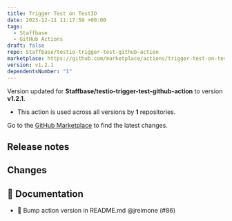 ```yaml
---
title: Trigger Test on TestIO
date: 2023-12-11 11:17:59 +00:00
tags:
  - Staffbase
  - GitHub Actions
draft: false
repo: Staffbase/testio-trigger-test-github-action
marketplace: https://github.com/marketplace/actions/trigger-test-on-testio
version: v1.2.1
dependentsNumber: "1"
---
```



Version updated for **Staffbase/testio-trigger-test-github-action** to version **v1.2.1**.
- This action is used across all versions by **1** repositories.

Go to the [GitHub Marketplace](https://github.com/marketplace/actions/trigger-test-on-testio) to find the latest changes.

## Release notes

## Changes

## 📝 Documentation

- 📝 Bump action version in README.md @jreimone (#86)

